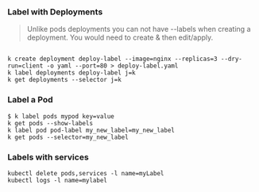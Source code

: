 
### Label with Deployments
>Unlike pods deployments you can not have --labels when creating a deployment. You would need to create & then edit/apply. 

```shell

k create deployment deploy-label --image=nginx --replicas=3 --dry-run=client -o yaml --port=80 > deploy-label.yaml
k label deployments deploy-label j=k
k get deployments --selector j=k
```

### Label a Pod
```shell
$ k label pods mypod key=value 
k get pods --show-labels
k label pod pod-label my_new_label=my_new_label
k get pods --selector=my_new_label
```

### Labels with services
```shell
kubectl delete pods,services -l name=myLabel
kubectl logs -l name=mylabel
```
